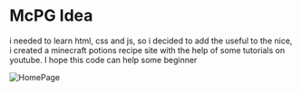 # McPG Idea 
<p>i needed to learn html, css and js, so i decided to add the useful to the nice, i created a minecraft potions recipe site with the help of some tutorials on youtube. I hope this code can help some beginner</p>
<img src="https://media.discordapp.net/attachments/742444958635655190/846889988066639912/unknown.png" alt="HomePage">
